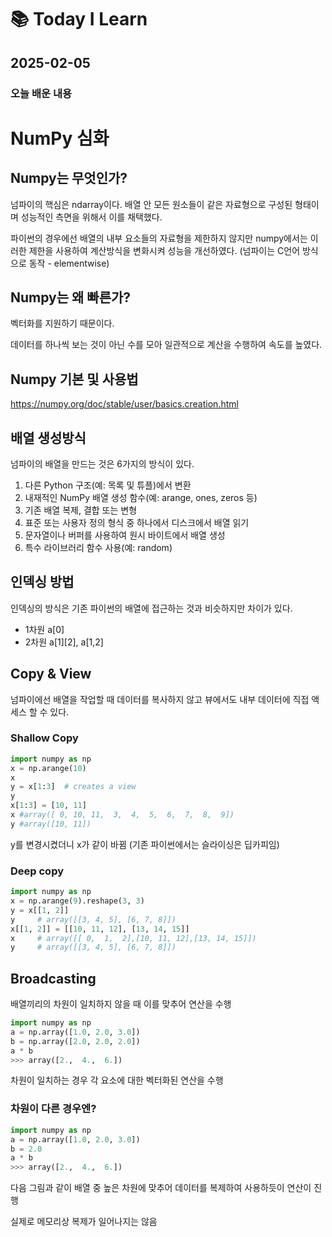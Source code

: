 # 📚 Today I Learn

## 2025-02-05

### 오늘 배운 내용

# NumPy 심화

## Numpy는 무엇인가?

넘파이의 핵심은 ndarray이다. 배열 안 모든 원소들이 같은 자료형으로 구성된 형태이며 성능적인 측면을 위해서 이를 채택했다.

파이썬의 경우에선 배열의 내부 요소들의 자료형을 제한하지 않지만 numpy에서는 이러한 제한을 사용하여 계산방식을 변화시켜 성능을 개선하였다. (넘파이는 C언어 방식으로 동작 - elementwise)

## Numpy는 왜 빠른가?

벡터화를 지원하기 때문이다.

데이터를 하나씩 보는 것이 아닌 수를 모아 일관적으로 계산을 수행하여 속도를 높였다.

## Numpy 기본 및 사용법

https://numpy.org/doc/stable/user/basics.creation.html

## 배열 생성방식

넘파이의 배열을 만드는 것은 6가지의 방식이 있다.

1. 다른 Python 구조(예: 목록 및 튜플)에서 변환
2. 내재적인 NumPy 배열 생성 함수(예: arange, ones, zeros 등)
3. 기존 배열 복제, 결합 또는 변형
4. 표준 또는 사용자 정의 형식 중 하나에서 디스크에서 배열 읽기
5. 문자열이나 버퍼를 사용하여 원시 바이트에서 배열 생성
6. 특수 라이브러리 함수 사용(예: random)

## 인덱싱 방법

인덱싱의 방식은 기존 파이썬의 배열에 접근하는 것과 비슷하지만 차이가 있다.

- 1차원 a[0]
- 2차원 a[1][2], a[1,2]

## Copy & View

넘파이에선 배열을 작업할 때 데이터를 복사하지 않고 뷰에서도 내부 데이터에 직접 액세스 할 수 있다.

### **Shallow Copy**

```python
import numpy as np
x = np.arange(10)
x
y = x[1:3]  # creates a view
y
x[1:3] = [10, 11]
x #array([ 0, 10, 11,  3,  4,  5,  6,  7,  8,  9])
y #array([10, 11])

```

y를 변경시켰더니 x가 같이 바뀜 (기존 파이썬에서는 슬라이싱은 딥카피임)

### **Deep copy**

```python
import numpy as np
x = np.arange(9).reshape(3, 3)
y = x[[1, 2]]
y     # array([[3, 4, 5], [6, 7, 8]])
x[[1, 2]] = [[10, 11, 12], [13, 14, 15]]
x     # array([[ 0,  1,  2],[10, 11, 12],[13, 14, 15]])
y     # array([[3, 4, 5], [6, 7, 8]])

```

## Broadcasting

배열끼리의 차원이 일치하지 않을 때 이를 맞추어 연산을 수행

```python
import numpy as np
a = np.array([1.0, 2.0, 3.0])
b = np.array([2.0, 2.0, 2.0])
a * b
>>> array([2.,  4.,  6.])

```

차원이 일치하는 경우 각 요소에 대한 벡터화된 연산을 수행

### **차원이 다른 경우엔?**

```python
import numpy as np
a = np.array([1.0, 2.0, 3.0])
b = 2.0
a * b
>>> array([2.,  4.,  6.])

```

다음 그림과 같이 배열 중 높은 차원에 맞추어 데이터를 복제하여 사용하듯이 연산이 진행

실제로 메모리상 복제가 일어나지는 않음
